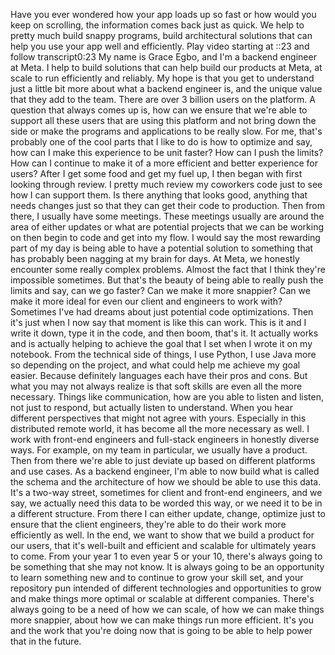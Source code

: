 Have you ever wondered how your app loads up so fast or how would you keep on scrolling, the information comes back just as quick. We help to pretty much build snappy programs, build architectural solutions that can help you use your app well and efficiently.
Play video starting at ::23 and follow transcript0:23
My name is Grace Egbo, and I'm a backend engineer at Meta. I help to build solutions that can help build our products at Meta, at scale to run efficiently and reliably. My hope is that you get to understand just a little bit more about what a backend engineer is, and the unique value that they add to the team. There are over 3 billion users on the platform. A question that always comes up is, how can we ensure that we're able to support all these users that are using this platform and not bring down the side or make the programs and applications to be really slow. For me, that's probably one of the cool parts that I like to do is how to optimize and say, how can I make this experience to be unit faster? How can I push the limits? How can I continue to make it of a more efficient and better experience for users? After I get some food and get my fuel up, I then began with first looking through review. I pretty much review my coworkers code just to see how I can support them. Is there anything that looks good, anything that needs changes just so that they can get their code to production. Then from there, I usually have some meetings. These meetings usually are around the area of either updates or what are potential projects that we can be working on then begin to code and get into my flow. I would say the most rewarding part of my day is being able to have a potential solution to something that has probably been nagging at my brain for days. At Meta, we honestly encounter some really complex problems. Almost the fact that I think they're impossible sometimes. But that's the beauty of being able to really push the limits and say, can we go faster? Can we make it more snappier? Can we make it more ideal for even our client and engineers to work with? Sometimes I've had dreams about just potential code optimizations. Then it's just when I now say that moment is like this can work. This is it and I write it down, type it in the code, and then boom, that's it. It actually works and is actually helping to achieve the goal that I set when I wrote it on my notebook. From the technical side of things, I use Python, I use Java more so depending on the project, and what could help me achieve my goal easier. Because definitely languages each have their pros and cons. But what you may not always realize is that soft skills are even all the more necessary. Things like communication, how are you able to listen and listen, not just to respond, but actually listen to understand. When you hear different perspectives that might not agree with yours. Especially in this distributed remote world, it has become all the more necessary as well. I work with front-end engineers and full-stack engineers in honestly diverse ways. For example, on my team in particular, we usually have a product. Then from there we're able to just deviate up based on different platforms and use cases. As a backend engineer, I'm able to now build what is called the schema and the architecture of how we should be able to use this data. It's a two-way street, sometimes for client and front-end engineers, and we say, we actually need this data to be worded this way, or we need it to be in a different structure. From there I can either update, change, optimize just to ensure that the client engineers, they're able to do their work more efficiently as well. In the end, we want to show that we build a product for our users, that it's well-built and efficient and scalable for ultimately years to come. From your year 1 to even year 5 or your 10, there's always going to be something that she may not know. It is always going to be an opportunity to learn something new and to continue to grow your skill set, and your repository pun intended of different technologies and opportunities to grow and make things more optimal or scalable at different companies. There's always going to be a need of how we can scale, of how we can make things more snappier, about how we can make things run more efficient. It's you and the work that you're doing now that is going to be able to help power that in the future.
